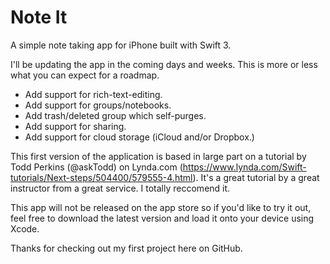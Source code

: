 # Note It
A simple note taking app for iPhone built with Swift 3.

I'll be updating the app in the coming days and weeks. This is more or less what you can expect for a roadmap.

- Add support for rich-text-editing.
- Add support for groups/notebooks.
- Add trash/deleted group which self-purges.
- Add support for sharing.
- Add support for cloud storage (iCloud and/or Dropbox.)

This first version of the application is based in large part on a tutorial by Todd Perkins (@askTodd) on Lynda.com (https://www.lynda.com/Swift-tutorials/Next-steps/504400/579555-4.html). It's a great tutorial by a great instructor from a great service. I totally reccomend it.

This app will not be released on the app store so if you'd like to try it out, feel free to download the latest version and load it onto your device using Xcode.

Thanks for checking out my first project here on GitHub.
